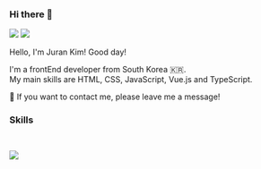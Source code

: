 ### Hi there 👋

<a href="https://ranna.tistory.com" rel="nofollow"><img src="https://img.shields.io/badge/Tech_Blog-DD0B78?style=flat-square&amp;logo=tistory%20Sponsors&amp;logoColor=white" style="max-width: 100%;"></a>
<a href="mailto:jran0323@gmail.com"><img src="https://img.shields.io/badge/jran0323@gmail.com-EA4335?style=flat-square&amp;logo=Gmail&amp;logoColor=white" style="max-width: 100%;"></a>

Hello, I'm Juran Kim!
Good day!

I'm a frontEnd developer from South Korea 🇰🇷.  
My main skills are HTML, CSS, JavaScript, Vue.js and TypeScript.

💬 If you want to contact me, please leave me a message!

### Skills
<a href="https://img.shields.io/badge/HTML5" target="_blank"><img data-canonical-src="https://img.shields.io/badge/HTML5-#E34F26?style=flat-square&amp;logo=Quarkus&amp;logoColor=white" style="max-width: 100%;"></a>

<a target="_blank" rel="noopener noreferrer nofollow" href="https://camo.githubusercontent.com/1552d2596cea2d6a701b5df74c7fecfd7e3af38daf3de396c40dee419139a266/68747470733a2f2f696d672e736869656c64732e696f2f62616467652f48544d4c352d4533344632363f7374796c653d666c6174266c6f676f3d68746d6c35266c6f676f436f6c6f723d7768697465"><img data-canonical-src="https://img.shields.io/badge/HTML5-E34F26?style=flat&amp;logo=html5&amp;logoColor=white" style="max-width: 100%;"></a>

<a target="_blank" rel="noopener noreferrer nofollow" href="https://camo.githubusercontent.com/68f26f31457d42d0fd3a8872ba64eba8463e94856ce42d9d7cf6c22c930409c5/68747470733a2f2f696d672e736869656c64732e696f2f62616467652f517561726b75732d3436393545423f7374796c653d666c61742d737175617265266c6f676f3d517561726b7573266c6f676f436f6c6f723d7768697465"><img src="https://camo.githubusercontent.com/68f26f31457d42d0fd3a8872ba64eba8463e94856ce42d9d7cf6c22c930409c5/68747470733a2f2f696d672e736869656c64732e696f2f62616467652f517561726b75732d3436393545423f7374796c653d666c61742d737175617265266c6f676f3d517561726b7573266c6f676f436f6c6f723d7768697465" data-canonical-src="https://img.shields.io/badge/Quarkus-4695EB?style=flat-square&amp;logo=Quarkus&amp;logoColor=white" style="max-width: 100%;"></a>

